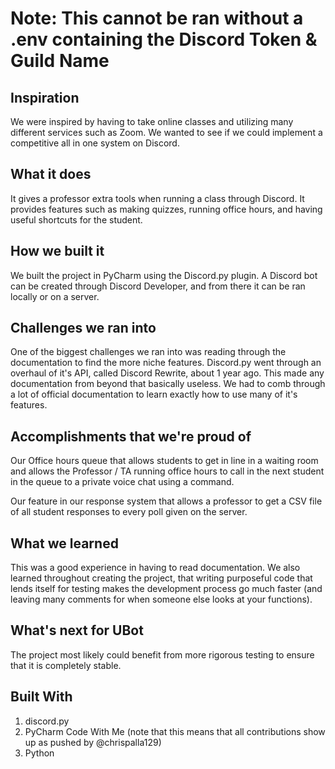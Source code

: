 <h1> Note: This cannot be ran without a .env containing the Discord Token & Guild Name </h1>

<h2> Inspiration </h2>
We were inspired by having to take online classes and utilizing many different services such as Zoom. We wanted to see if we could implement a competitive all in one system on Discord.

<h2>What it does</h2>
It gives a professor extra tools when running a class through Discord. It provides features such as making quizzes, running office hours, and having useful shortcuts for the student.

<h2> How we built it </h2>
We built the project in PyCharm using the Discord.py plugin. A Discord bot can be created through Discord Developer, and from there it can be ran locally or on a server.

<h2>Challenges we ran into</h2>
One of the biggest challenges we ran into was reading through the documentation to find the more niche features. Discord.py went through an overhaul of it's API, called Discord Rewrite, about 1 year ago. This made any documentation from beyond that basically useless. We had to comb through a lot of official documentation to learn exactly how to use many of it's features.

<h2>Accomplishments that we're proud of</h2>
Our Office hours queue that allows students to get in line in a waiting room and allows the Professor / TA running office hours to call in the next student in the queue to a private voice chat using a command.

Our feature in our response system that allows a professor to get a CSV file of all student responses to every poll given on the server.

<h2>What we learned</h2>
This was a good experience in having to read documentation. We also learned throughout creating the project, that writing purposeful code that lends itself for testing makes the development process go much faster (and leaving many comments for when someone else looks at your functions).

<h2>What's next for UBot</h2>
The project most likely could benefit from more rigorous testing to ensure that it is completely stable.

<h2>Built With</h2>
<ol>
  <li> discord.py  </li>
  <li> PyCharm Code With Me (note that this means that all contributions show up as pushed by @chrispalla129)  </li>
  <li> Python </li>
 </ol
